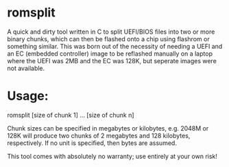 # romsplit
A quick and dirty tool written in C to split UEFI/BIOS files into two or more binary chunks, which can then be flashed onto a chip using flashrom or something similar.  This was born out of the necessity of needing a UEFI and an EC (embedded controller) image to be reflashed manually on a laptop where the UEFI was 2MB and the EC was 128K, but seperate images were not available.

# Usage:

romsplit <filename> [size of chunk 1] ... [size of chunk n]

Chunk sizes can be specified in megabytes or kilobytes, e.g. 2048M or 128K will produce two chunks of 2 megabytes and 128 kilobytes, respectively.  If no unit is specified, then bytes are assumed.

This tool comes with absolutely no warranty; use entirely at your own risk!
